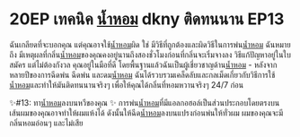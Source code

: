 # 20EP เทคนิค [น้ำหอม](https://ceresaperfume.com) dkny ติดทนนาน EP13
ฉันเกลียดที่จะบอกคุณ แต่คุณอาจใช้[น้ำหอม](https://ceresaperfume.com)ผิด ใช่ มีวิธีที่ถูกต้องและผิดวิธีในการพ่น[น้ำหอม](https://ceresaperfume.com) ฉันหมายถึง มีเหตุผลที่กลิ่น[น้ำหอม](https://ceresaperfume.com)ของคุณคงอยู่นานถึงสองชั่วโมงก่อนที่กลิ่นจะเริ่มจางลง วิธีแก้ปัญหาอยู่ในใบสมัคร แต่ไม่ต้องกังวล คุณอยู่ในมือที่ดี โดยพื้นฐานแล้วฉันเป็นผู้เชี่ยวชาญด้าน[น้ำหอม](https://ceresaperfume.com) - หลังจากหลายปีของการฉีดพ่น ฉีดพ่น และดม[น้ำหอม](https://ceresaperfume.com) ฉันได้รวบรวมเคล็ดลับและกลเม็ดเกี่ยวกับวิธีการใช้[น้ำหอม](https://ceresaperfume.com)และทำให้มันติดทนนานจริงๆ เพื่อให้คุณได้กลิ่นที่หอมหวานจริงๆ 24/7 ก่อน

✨#13: ทา[น้ำหอม](https://ceresaperfume.com)ลงบนหวีของคุณ ✨
การพ่น[น้ำหอม](https://ceresaperfume.com)ที่มีแอลกอฮอล์เป็นส่วนประกอบโดยตรงบนเส้นผมของคุณอาจทำให้ผมแห้งได้ ดังนั้นให้ฉีด[น้ำหอม](https://ceresaperfume.com)ลงบนแปรงก่อนพ่นให้ทั่วผม ผมของคุณจะมีกลิ่นหอมอ่อนๆ และไม่เสีย